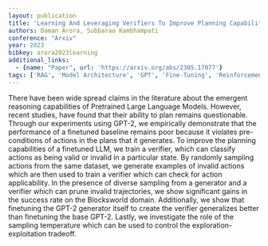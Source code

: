 ```yaml
---
layout: publication
title: 'Learning And Leveraging Verifiers To Improve Planning Capabilities Of Pre-trained Language Models'
authors: Daman Arora, Subbarao Kambhampati
conference: "Arxiv"
year: 2023
bibkey: arora2023learning
additional_links:
  - {name: "Paper", url: 'https://arxiv.org/abs/2305.17077'}
tags: ['RAG', 'Model Architecture', 'GPT', 'Fine-Tuning', 'Reinforcement Learning']
---
```

There have been wide spread claims in the literature about the emergent
reasoning capabilities of Pretrained Large Language Models. However, recent
studies, have found that their ability to plan remains questionable. Through
our experiments using GPT-2, we empirically demonstrate that the performance of
a finetuned baseline remains poor because it violates pre-conditions of actions
in the plans that it generates. To improve the planning capabilities of a
finetuned LLM, we train a verifier, which can classify actions as being valid
or invalid in a particular state. By randomly sampling actions from the same
dataset, we generate examples of invalid actions which are then used to train a
verifier which can check for action applicability. In the presence of diverse
sampling from a generator and a verifier which can prune invalid trajectories,
we show significant gains in the success rate on the Blocksworld domain.
Additionally, we show that finetuning the GPT-2 generator itself to create the
verifier generalizes better than finetuning the base GPT-2. Lastly, we
investigate the role of the sampling temperature which can be used to control
the exploration-exploitation tradeoff.
